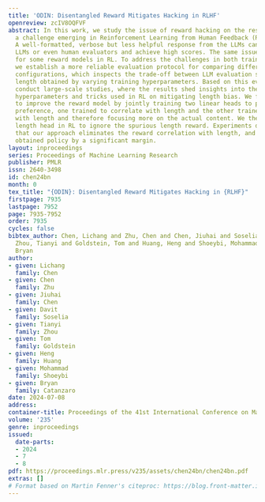```yaml
---
title: 'ODIN: Disentangled Reward Mitigates Hacking in RLHF'
openreview: zcIV8OQFVF
abstract: In this work, we study the issue of reward hacking on the response length,
  a challenge emerging in Reinforcement Learning from Human Feedback (RLHF) on LLMs.
  A well-formatted, verbose but less helpful response from the LLMs can often deceive
  LLMs or even human evaluators and achieve high scores. The same issue also holds
  for some reward models in RL. To address the challenges in both training and evaluation,
  we establish a more reliable evaluation protocol for comparing different training
  configurations, which inspects the trade-off between LLM evaluation score and response
  length obtained by varying training hyperparameters. Based on this evaluation, we
  conduct large-scale studies, where the results shed insights into the efficacy of
  hyperparameters and tricks used in RL on mitigating length bias. We further propose
  to improve the reward model by jointly training two linear heads to predict the
  preference, one trained to correlate with length and the other trained to decorrelate
  with length and therefore focusing more on the actual content. We then discard the
  length head in RL to ignore the spurious length reward. Experiments demonstrate
  that our approach eliminates the reward correlation with length, and improves the
  obtained policy by a significant margin.
layout: inproceedings
series: Proceedings of Machine Learning Research
publisher: PMLR
issn: 2640-3498
id: chen24bn
month: 0
tex_title: "{ODIN}: Disentangled Reward Mitigates Hacking in {RLHF}"
firstpage: 7935
lastpage: 7952
page: 7935-7952
order: 7935
cycles: false
bibtex_author: Chen, Lichang and Zhu, Chen and Chen, Jiuhai and Soselia, Davit and
  Zhou, Tianyi and Goldstein, Tom and Huang, Heng and Shoeybi, Mohammad and Catanzaro,
  Bryan
author:
- given: Lichang
  family: Chen
- given: Chen
  family: Zhu
- given: Jiuhai
  family: Chen
- given: Davit
  family: Soselia
- given: Tianyi
  family: Zhou
- given: Tom
  family: Goldstein
- given: Heng
  family: Huang
- given: Mohammad
  family: Shoeybi
- given: Bryan
  family: Catanzaro
date: 2024-07-08
address:
container-title: Proceedings of the 41st International Conference on Machine Learning
volume: '235'
genre: inproceedings
issued:
  date-parts:
  - 2024
  - 7
  - 8
pdf: https://proceedings.mlr.press/v235/assets/chen24bn/chen24bn.pdf
extras: []
# Format based on Martin Fenner's citeproc: https://blog.front-matter.io/posts/citeproc-yaml-for-bibliographies/
---
```

